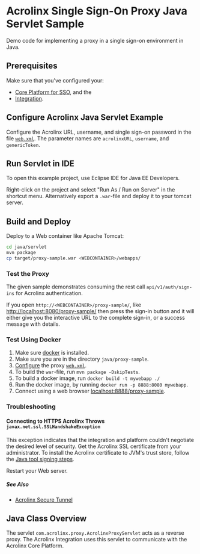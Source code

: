 # Acrolinx Single Sign-On Proxy Java Servlet Sample

Demo code for implementing a proxy in a single sign-on environment in Java.

## Prerequisites

Make sure that you've configured your:

* [Core Platform for SSO](/README.md#configure-the-acrolinx-server), and the
* [Integration](/README.md#acrolinx-proxy-sample#configure-the-integration).

## Configure Acrolinx Java Servlet Example

Configure the Acrolinx URL, username, and single sign-on password in the file [`web.xml`](src/main/webapp/WEB-INF/web.xml).
The parameter names are `acrolinxURL`, `username`, and `genericToken`.

## Run Servlet in IDE

To open this example project, use Eclipse IDE for Java EE Developers.

Right-click on the project and select "Run As / Run on Server" in the shortcut menu.
Alternatively export a `.war`-file and deploy it to your tomcat server.

## Build and Deploy

Deploy to a Web container like Apache Tomcat:

```bash
cd java/servlet
mvn package
cp target/proxy-sample.war <WEBCONTAINER>/webapps/
```

### Test the Proxy

The given sample demonstrates consuming the rest call `api/v1/auth/sign-ins` for Acrolinx authentication.

If you open `http://<WEBCONTAINER>/proxy-sample/`, like [http://localhost:8080/proxy-sample/](http://localhost:8080/proxy-sample/)
then press the sign-in button and it will either give you the interactive URL to the complete sign-in,
or a success message with details.

### Test Using Docker

1. Make sure [docker](https://www.docker.com/) is installed.
2. Make sure you are in the directory `java/proxy-sample`.
3. [Configure](#configure-acrolinx-java-servlet-example) the proxy [`web.xml`](src/main/webapp/WEB-INF/web.xml).
4. To build the `war`-file, run `mvn package -DskipTests`.
5. To build a docker image, run `docker build -t mywebapp ./`
6. Run the docker image, by running `docker run -p 8888:8080 mywebapp`.
7. Connect using a web browser [localhost:8888/proxy-sample](http://localhost:8888/proxy-sample/).

### Troubleshooting

#### Connecting to HTTPS Acrolinx Throws `javax.net.ssl.SSLHandshakeException`

This exception indicates that the integration and platform couldn't negotiate the desired level of security.
Get the Acrolinx SSL certificate from your administrator.
To install the Acrolinx certificate to JVM's trust store,
follow the [Java tool signing steps](https://docs.oracle.com/javase/tutorial/security/toolsign/rstep2.html).

Restart your Web server.

##### See Also

* [Acrolinx Secure Tunnel](https://github.com/acrolinx/secure-tunnel)

## Java Class Overview

The servlet `com.acrolinx.proxy.AcrolinxProxyServlet` acts as a reverse proxy.
The Acrolinx Integration uses this servlet to communicate with the Acrolinx Core Platform.
